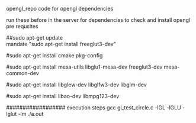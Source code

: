 opengl_repo
code for opengl dependencies

run these before in the server for dependencies to check and install opengl pre requsites

##sudo apt-get update   
mandate "sudo apt-get install freeglut3-dev"

#sudo apt-get install cmake pkg-config

#sudo apt-get install mesa-utils libglu1-mesa-dev freeglut3-dev mesa-common-dev

#sudo apt-get install libglew-dev libglfw3-dev libglm-dev

#sudo apt-get install libao-dev libmpg123-dev


##################
execution steps 
gcc gl_test_circle.c -lGL -lGLU -lglut -lm 
./a.out
